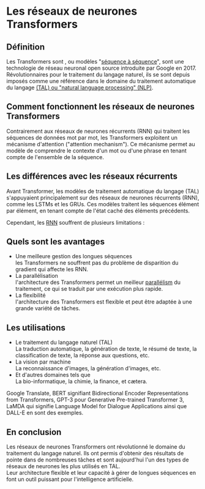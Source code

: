 # **Les réseaux de neurones Transformers**
## **Définition**
Les Transformers sont , ou modèles "[séquence à séquence](../)", sont une technologie de réseau neuronal open source introduite par Google en 2017. Révolutionnaires pour le traitement du langage naturel, ils se sont depuis imposés comme une référence dans le domaine du traitement automatique du langage [(TAL) ou "natural language processing" (NLP)](../../other/tal).
## **Comment fonctionnent les réseaux de neurones Transformers**
Contrairement aux réseaux de neurones récurrents (RNN) qui traitent les séquences de données mot par mot, les Transformers exploitent un mécanisme d'attention ("attention mechanism"). Ce mécanisme permet au modèle de comprendre le contexte d'un mot ou d'une phrase en tenant compte de l'ensemble de la séquence.

## **Les différences avec les réseaux récurrents**
Avant Transformer, les modèles de traitement automatique du langage (TAL) s'appuyaient principalement sur des réseaux de neurones récurrents (RNN), comme les LSTMs et les GRUs. Ces modèles traitent les séquences élément par élément, en tenant compte de l'état caché des éléments précédents.

Cependant, les [RNN](../../rnn) souffrent de plusieurs limitations :

## **Quels sont les avantages**
* Une meilleure gestion des longues séquences   
  les Transformers ne souffrent pas du problème de disparition du gradient qui affecte les RNN.
* La parallélisation  
  l'architecture des Transformers permet un meilleur [parallélism](../../other/parallelization) du traitement, ce qui se traduit par une exécution plus rapide.
* La flexibilité  
  l'architecture des Transformers est flexible et peut être adaptée à une grande variété de tâches.
## **Les utilisations**
* Le traitement du langage naturel (TAL)  
  La traduction automatique, la génération de texte, le résumé de texte, la classification de texte, la réponse aux questions, etc.
* La vision par machine  
  La reconnaissance d'images, la génération d'images, etc.
* Et d'autres domaines tels que  
  La bio-informatique, la chimie, la finance, et cætera.

Google Translate, BERT signifiant Bidirectional Encoder Representations from Transformers, GPT-3 pour Generative Pre-trained Transformer 3, LaMDA qui signifie Language Model for Dialogue Applications ainsi que DALL-E en sont des exemples.

## **En conclusion**
Les réseaux de neurones Transformers ont révolutionné le domaine du traitement du langage naturel. Ils ont permis d'obtenir des résultats de pointe dans de nombreuses tâches et sont aujourd'hui l'un des types de réseaux de neurones les plus utilisés en TAL.  
Leur architecture flexible et leur capacité à gérer de longues séquences en font un outil puissant pour l'intelligence artificielle.